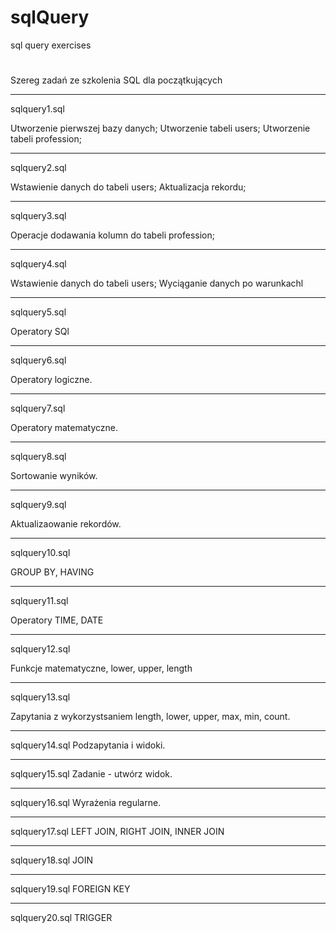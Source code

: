 # sqlQuery
sql query exercises
#
Szereg zadań ze szkolenia SQL dla początkujących

-----------------------------------------
sqlquery1.sql

Utworzenie pierwszej bazy danych;
Utworzenie tabeli users;
Utworzenie tabeli profession;

-----------------------------------------
sqlquery2.sql

Wstawienie danych do tabeli users;
Aktualizacja rekordu;

-----------------------------------------
sqlquery3.sql

Operacje dodawania kolumn do tabeli profession;

-----------------------------------------
sqlquery4.sql

Wstawienie danych do tabeli users;
Wyciąganie danych po warunkachl

-----------------------------------------
sqlquery5.sql

Operatory SQl

-----------------------------------------
sqlquery6.sql

Operatory logiczne.


-----------------------------------------
sqlquery7.sql

Operatory matematyczne.

-----------------------------------------
sqlquery8.sql

Sortowanie wyników.

-----------------------------------------
sqlquery9.sql

Aktualizaowanie rekordów.

-----------------------------------------
sqlquery10.sql

GROUP BY, HAVING

-----------------------------------------
sqlquery11.sql

Operatory TIME, DATE

-----------------------------------------
sqlquery12.sql

Funkcje matematyczne, lower, upper, length

-----------------------------------------
sqlquery13.sql

Zapytania z wykorzystsaniem length, lower, upper, max, min, count.

-----------------------------------------
sqlquery14.sql
Podzapytania i widoki.


-----------------------------------------
sqlquery15.sql
Zadanie - utwórz widok.

-----------------------------------------
sqlquery16.sql
Wyrażenia regularne.

-----------------------------------------
sqlquery17.sql
LEFT JOIN, RIGHT JOIN, INNER JOIN

-----------------------------------------
sqlquery18.sql
JOIN 

-----------------------------------------
sqlquery19.sql
FOREIGN KEY

-----------------------------------------
sqlquery20.sql
TRIGGER
